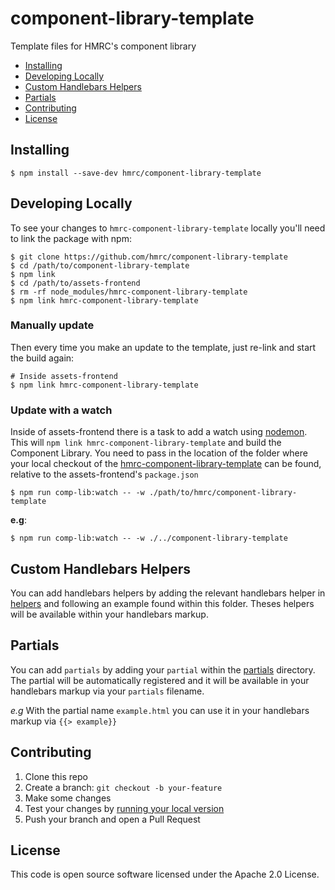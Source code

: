 # component-library-template

Template files for HMRC's component library

- [Installing](#installing)
- [Developing Locally](#requirements)
- [Custom Handlebars Helpers](#custom-handlebars-helpers)
- [Partials](#partials)
- [Contributing](#contributing)
- [License](#license)

## Installing

```
$ npm install --save-dev hmrc/component-library-template
```

## Developing Locally

To see your changes to `hmrc-component-library-template` locally you'll need to link the package with npm:

```
$ git clone https://github.com/hmrc/component-library-template
$ cd /path/to/component-library-template
$ npm link
$ cd /path/to/assets-frontend
$ rm -rf node_modules/hmrc-component-library-template
$ npm link hmrc-component-library-template
```

### Manually update
Then every time you make an update to the template, just re-link and start the build again:

```
# Inside assets-frontend
$ npm link hmrc-component-library-template
```

### Update with a watch
Inside of assets-frontend there is a task to add a watch using [nodemon](https://github.com/remy/nodemon). 
This will `npm link hmrc-component-library-template` and build the Component Library. 
You need to pass in the location of the folder where your local checkout of the [hmrc-component-library-template](https://github.com/hmrc/component-library-template/)
can be found, relative to the assets-frontend's `package.json`

```
$ npm run comp-lib:watch -- -w ./path/to/hmrc/component-library-template
```
**e.g**:
```
$ npm run comp-lib:watch -- -w ./../component-library-template
```

## Custom Handlebars Helpers
You can add handlebars helpers by adding the relevant handlebars helper in [helpers](./helpers) and following an example found within this folder. 
Theses helpers will be available within your handlebars markup.

## Partials
You can add `partials` by adding your `partial` within the [partials](./partials) directory. The partial will be automatically registered
and it will be available in your handlebars markup via your `partials` filename.

*e.g*
With the partial name `example.html` you can use it in your handlebars markup via `{{> example}}`

## Contributing

1. Clone this repo
2. Create a branch: `git checkout -b your-feature`
3. Make some changes
4. Test your changes by [running your local version](#developing-locally)
5. Push your branch and open a Pull Request

## License

This code is open source software licensed under the Apache 2.0 License.

